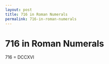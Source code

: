 ```yaml
---
layout: post
title: 716 in Roman Numerals
permalink: 716-in-roman-numerals
---
```


# 716 in Roman Numerals

716 = DCCXVI
